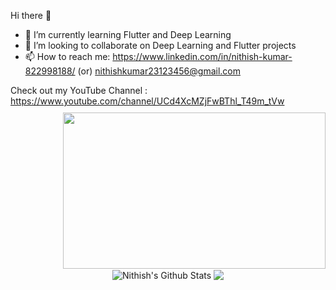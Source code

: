 Hi there 👋


- 🌱 I’m currently learning Flutter and Deep Learning
- 👯 I’m looking to collaborate on Deep Learning and Flutter projects
- 📫 How to reach me: https://www.linkedin.com/in/nithish-kumar-822998188/ (or) nithishkumar23123456@gmail.com

Check out my YouTube Channel : https://www.youtube.com/channel/UCd4XcMZjFwBThl_T49m_tVw
<img src="https://github.com/marreddysainikhilreddy/marreddysainikhilreddy/blob/master/video.gif" height="250" width="420" align="right" style="margin-top: 10px">
<p align="center">
<img align="center" src="https://github-readme-stats.vercel.app/api?username=Nithish2312&show_icons=true&line_height=21" alt="Nithish's Github Stats" />
<img align="center" src="https://github-readme-stats.vercel.app/api/top-langs/?username=Nithish2312&theme=default&line_height=27&layout=compact" />
</p>

